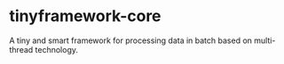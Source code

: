 tinyframework-core
==================

A tiny and smart framework for processing data  in batch based on multi-thread technology.
